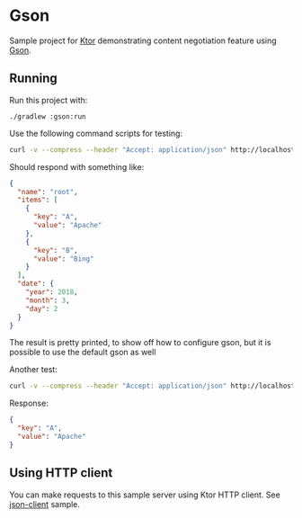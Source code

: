 # Gson

Sample project for [Ktor](http://ktor.io) demonstrating content negotiation feature
using [Gson](https://github.com/google/gson).

## Running

Run this project with:

```
./gradlew :gson:run
```
 
Use the following command scripts for testing:

```bash
curl -v --compress --header "Accept: application/json" http://localhost:8080/v1
```

Should respond with something like:

```json
{
  "name": "root",
  "items": [
    {
      "key": "A",
      "value": "Apache"
    },
    {
      "key": "B",
      "value": "Bing"
    }
  ],
  "date": {
    "year": 2018,
    "month": 3,
    "day": 2
  }
}
```

The result is pretty printed, to show off how to configure gson, but it is possible to use the default gson as well

Another test:

```bash
curl -v --compress --header "Accept: application/json" http://localhost:8080/v1/item/A
```
 
Response:

```json
{
  "key": "A",
  "value": "Apache"
}
```
        
## Using HTTP client

You can make requests to this sample server using Ktor HTTP client. 
See [json-client](../json-client/README.md) sample.